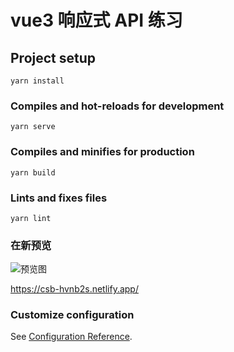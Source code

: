 # vue3 响应式 API 练习

## Project setup

```
yarn install
```

### Compiles and hot-reloads for development

```
yarn serve
```

### Compiles and minifies for production

```
yarn build
```

### Lints and fixes files

```
yarn lint
```

### 在新预览

![预览图](thumbnail.png)

https://csb-hvnb2s.netlify.app/

### Customize configuration

See [Configuration Reference](https://cli.vuejs.org/config/).
